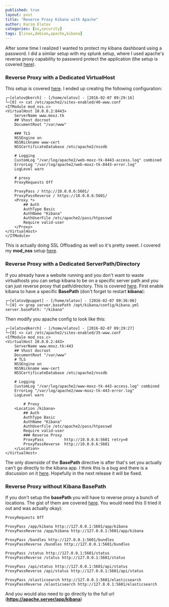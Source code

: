 ```yaml
---
published: true
layout: post
title: "Reverse Proxy Kibana with Apache"
author: Karim Elatov
categories: [os,security]
tags: [linux,debian,apache,kibana]
---
```

After some time I realized I wanted to protect my kibana dashboard using a password. I did a similar setup with my splunk setup, where I used apache's reverse proxy capability to password protect the application (the setup is covered [here](/2013/12/installing-splunk-freebsd/)). 

### Reverse Proxy with a Dedicated VirtualHost
This setup is covered [here](http://mmbash.de/blog/kibana-beta-behind-apache-proxy/). I ended up creating the following configuration:

	┌─[elatov@kerch] - [/home/elatov] - [2016-02-07 09:29:16]
	└─[0] <> cat /etc/apache2/sites-enabled/40-www.conf
	<IfModule mod_nss.c>
	<VirtualHost 10.0.0.2:8443>
		ServerName www.moxz.tk
		## Vhost docroot
		DocumentRoot "/var/www"
		
		### TLS
		NSSEngine on
		NSSNickname www-cert
		NSSCertificateDatabase /etc/apache2/nssdb
		
		# Logging
		CustomLog "/var/log/apache2/web-moxz-tk-8443-access.log" combined
	    ErrorLog "/var/log/apache2/web-moxz-tk-8443-error.log"
	    LogLevel warn
		
		# proxy
		ProxyRequests Off
	
		ProxyPass / http://10.0.0.6:5601/
	    ProxyPassReverse / https://10.0.0.6:5601/
		<Proxy *>
			## Auth
			AuthType Basic
			AuthName "Kibana"
			AuthUserFile /etc/apache2/pass/htpasswd
			Require valid-user
		</Proxy>
	</VirtualHost>
	</IfModule>
	
This is actually doing SSL Offloading as well so it's pretty sweet. I covered my **mod_nss** setup [here](/2015/11/setup-an-ssl-site-with-mod_nss-on-debian-8/).

### Reverse Proxy with a Dedicated ServerPath/Directory
If you already have a website running and you don't want to waste virtualhosts you can setup kibana to be on a specific server path and you can just reverse proxy that path/directory. This is covered [here](https://discuss.elastic.co/t/4-3-0-how-to-configure-your-nginx-balancer-and-apache-reverse-proxy/37351/2). First enable kibana to have a specific **BasePath** (don't forget to restart **kibana**):

	┌─[elatov@puppet] - [/home/elatov] - [2016-02-07 09:36:06]
	└─[0] <> grep server.basePath /opt/kibana/config/kibana.yml
	server.basePath: "/kibana"

Then modify you apache config to look like this:

	┌─[elatov@kerch] - [/home/elatov] - [2016-02-07 09:29:27]
	└─[0] <> cat /etc/apache2/sites-enabled/35-www.conf
	<IfModule mod_nss.c>
	<VirtualHost 10.0.0.2:443>
		ServerName www.moxz.tk:443
		## Vhost docroot
		DocumentRoot "/var/www"
		# TLS
		NSSEngine on
		NSSNickname www-cert
		NSSCertificateDatabase /etc/apache2/nssdb
		
		# Logging
		CustomLog "/var/log/apache2/www-moxz-tk-443-access.log" combined
		ErrorLog "/var/log/apache2/www-moxz-tk-443-error.log"
		LogLevel warn
	    
	    	# Proxy
		<Location /kibana>
			## Auth
			AuthType Basic
			AuthName "Kibana"
			AuthUserFile /etc/apache2/pass/htpasswd
			Require valid-user
			### Reverse Proxy
			ProxyPass         http://10.0.0.6:5601 retry=0
	  		ProxyPassReverse  http://10.0.0.6:5601
		</Location>
	</VirtualHost>

The only downside of the **BasePath** directive is after that's set you actually can't go directly to the kibana app. I think this is a bug and there is a discussion on it [here](https://github.com/elastic/kibana/pull/5337). Hopefully in the next release it will be fixed.

### Reverse Proxy without Kibana BasePath
If you don't setup the **basePath** you will have to reverse proxy a bunch of locations. The gist of them are covered [here](https://github.com/elastic/kibana/issues/5230#issuecomment-157078673). You would need this (I tried it out and was actually okay):

	ProxyRequests Off
	
	ProxyPass /app/kibana http://127.0.0.1:5601/app/kibana
	ProxyPassReverse /app/kibana http://127.0.0.1:5601/app/kibana
	
	ProxyPass /bundles http://127.0.0.1:5601/bundles
	ProxyPassReverse /bundles http://127.0.0.1:5601/bundles
	  
	ProxyPass /status http://127.0.0.1:5601/status
	ProxyPassReverse /status http://127.0.0.1:5601/status
	
	ProxyPass /api/status http://127.0.0.1:5601/api/status
	ProxyPassReverse /api/status http://127.0.0.1:5601/api/status
	
	ProxyPass /elasticsearch http://127.0.0.1:5601/elasticsearch
	ProxyPassReverse /elasticsearch http://127.0.0.1:5601/elasticsearch

And you would also need to go directly to the full url (**https://apache.server/app/kibana**)

